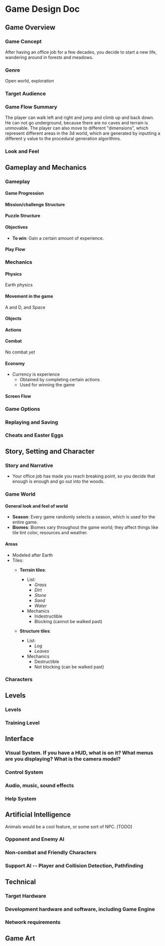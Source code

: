 # Game Design Doc

## Game Overview

### Game Concept
After having an office job for a few decades, you decide to start a new life, wandering around in forests and meadows.

### Genre
Open world, exploration

### Target Audience

### Game Flow Summary
The player can walk left and right and jump and climb up and back down. He can not go underground, because there are no caves and terrain is unmovable. The player can also move to different "dimensions", which represent different areas in the 3d world, which are generated by inputting a different y value to the procedural generation algorithms.
<!-- How does the player move through the game.   Both through framing interface and the game itself. -->

### Look and Feel
<!-- What is the basic look and feel of the game?  What is the visual style? -->

## Gameplay and Mechanics

### Gameplay

#### Game Progression

#### Mission/challenge Structure

#### Puzzle Structure

#### Objectives
- **To win**: Gain a certain amount of experience.
<!-- What are the objectives of the game? -->

#### Play Flow
<!-- How does the game flow for the game player -->

### Mechanics
<!-- What are the rules to the game, both implicit and explicit.  This is the model of the universe that the game works under.  Think of it as a simulation of a world, how do all the pieces interact?  This actually can be a very large section. -->

#### Physics
Earth physics
<!-- How does the physical universe work? -->

#### Movement in the game
A and D, and Space

#### Objects
<!-- how to pick them up and move them -->

#### Actions
<!-- Including whatever switches and buttons are used, interacting with objects, and what means of communication are used -->

#### Combat
No combat *yet*
<!-- If there is combat or even conflict, how is this specifically modeled? -->

#### Economy
- Currency is experience
  - Obtained by completing certain actions
  - Used for winning the game

#### Screen Flow
<!-- A graphical description of how each screen is related to every other and a description of the purpose of each screen. -->

### Game Options
<!-- What are the options and how do they affect game play and mechanics? -->

### Replaying and Saving

### Cheats and Easter Eggs

## Story, Setting and Character  

### Story and Narrative
- Your office job has made you reach breaking point, so you decide that enough is enough and go out into the woods.
<!-- Includes back story, plot elements, game progression, and cut scenes.  Cut scenes descriptions include the actors, the setting, and the storyboard or script. -->

### Game World

#### General look and feel of world

- **Season**: Every game randomly selects a season, which is used for the entire game.
- **Biomes**: Biomes vary throughout the game world; they affect things like tile tint color, resources and weather.

#### Areas
<!-- Including the general description and physical characteristics as well as how it relates to the rest of the world (what levels use it, how it connects to other areas) -->
- Modeled after Earth
- Tiles:
  - **Terrain tiles**:
    - List:
      - *Grass*
      - *Dirt*
      - *Stone*
      - *Sand*
      - *Water*
    - Mechanics
      - Indestructible
      - Blocking (cannot be walked past)

  - **Structure tiles**:
    - List:
      - *Log*
      - *Leaves*
    - Mechanics
      - Destructible
      - Not blocking (can be walked past)

### Characters
<!-- Each character should include the back story, personality, appearance, animations, abilities, relevance to the story and relationship to other characters -->

## Levels

### Levels
<!-- Each level should include a synopsis, the required introductory material (and how it is provided), the objectives, and the details of what happens in the level.  Depending on the game, this may include the physical description of the map, the critical path that the player needs to take, and what encounters are important or incidental. -->

### Training Level

## Interface

### Visual System.  If you have a HUD, what is on it?  What menus are you displaying? What is the camera model?

### Control System
<!-- How does the game player control the game?   What are the specific commands? -->

### Audio, music, sound effects

### Help System

## Artificial Intelligence

Animals would be a cool feature, or some sort of NPC. [TODO]

### Opponent and Enemy AI
<!-- The active opponent that plays against the game player and therefore requires strategic decision making -->

### Non-combat and Friendly Characters

### Support AI -- Player and Collision Detection, Pathfinding

## Technical

### Target Hardware

### Development hardware and software, including Game Engine

### Network requirements

## Game Art
<!-- Key assets, how they are being developed.  Intended style. -->
